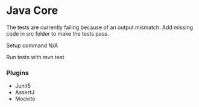 Java Core
===================

The tests are currently failing because of an output mismatch.
Add missing code in src folder to make the tests pass.

Setup command
N/A

Run tests with
mvn test

### Plugins
* Junit5
* AssertJ
* Mockito

